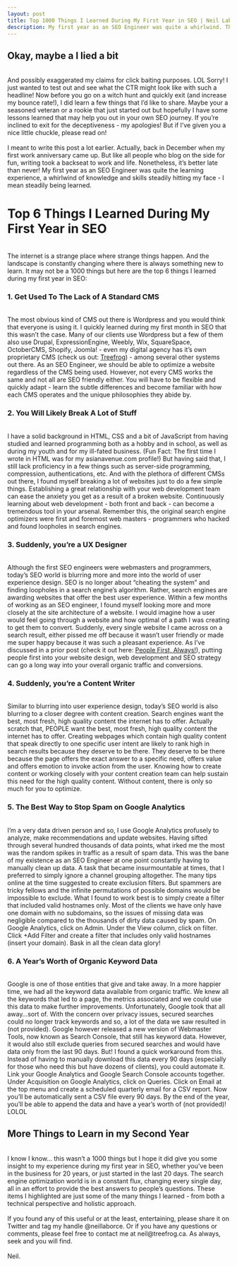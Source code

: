 ```yaml
---
layout: post
title: Top 1000 Things I Learned During My First Year in SEO | Neil Laborce
description: My first year as an SEO Engineer was quite a whirlwind. The search engine landscape is constantly changing and there's always a 1000 things to learn!
---
```

  <h2>Okay, maybe a I lied a bit</h2>
  <br>And possibly exaggerated my claims for click baiting purposes. LOL Sorry! I just wanted to test out and see what the CTR might look like with such a headline! Now before you go on a witch hunt and quickly exit (and increase my bounce rate!), I did learn a few things that I’d like to share. Maybe your a seasoned veteran or a rookie that just started out but hopefully I have some lessons learned that may help you out in your own SEO journey. If you’re inclined to exit for the deceptiveness - my apologies! But if I’ve given you a nice little chuckle, please read on!
  <br>
  <br>I meant to write this post a lot earlier. Actually, back in December when my first work anniversary came up. But like all people who blog on the side for fun, writing took a backseat to work and life. Nonetheless, it’s better late than never! My first year as an SEO Engineer was quite the learning experience, a whirlwind of knowledge and skills steadily hitting my face - I mean steadily being learned.
  <br>
  <h1>Top 6 Things I Learned During My First Year in SEO</h1>
  <br>The internet is a strange place where strange things happen. And the landscape is constantly changing where there is always something new to learn. It may not be a 1000 things but here are the top 6 things I learned during my first year in SEO:
  <br>
  <h3>1. Get Used To The Lack of A Standard CMS</h3>
  <br>The most obvious kind of CMS out there is Wordpress and you would think that everyone is using it. I quickly learned during my first month in SEO that this wasn’t the case. Many of our clients use Wordpress but a few of them also use Drupal, ExpressionEngine, Weebly, Wix, SquareSpace, OctoberCMS, Shopify, Joomla! - even my digital agency has it’s own proprietary CMS (check us out: <a href="www.treefrog.ca">Treefrog</a>) - among several other systems out there. As an SEO Engineer, we should be able to optimize a website regardless of the CMS being used. However, not every CMS works the same and not all are SEO friendly either. You will have to be flexible and quickly adapt - learn the subtle differences and become familiar with how each CMS operates and the unique philosophies they abide by.
  <br>
  <h3>2. You Will Likely Break A Lot of Stuff</h3>
  <br>I have a solid background in HTML, CSS and a bit of JavaScript from having studied and learned programming both as a hobby and in school, as well as during my youth and for my ill-fated business. (Fun Fact: The first time I wrote in HTML was for my asianavenue.com profile!) But having said that, I still lack proficiency in a few things such as server-side programming, compression, authentications, etc. And with the plethora of different CMSs out there, I found myself breaking a lot of websites just to do a few simple things. Establishing a great relationship with your web development team can ease the anxiety you get as a result of a broken website. Continuously learning about web development - both front and back - can become a tremendous tool in your arsenal. Remember this, the original search engine optimizers were first and foremost web masters - programmers who hacked and found loopholes in search engines.  
  <br>
  <h3>3. Suddenly, you’re a UX Designer</h3>
  <br>Although the first SEO engineers were webmasters and programmers, today’s SEO world is blurring more and more into the world of user experience design. SEO is no longer about “cheating the system” and finding loopholes in a search engine’s algorithm. Rather, search engines are awarding websites that offer the best user experience. Within a few months of working as an SEO engineer, I found myself looking more and more closely at the site architecture of a website. I would imagine how a user would feel going through a website and how optimal of a path I was creating to get them to convert. Suddenly, every single website I came across on a search result, either pissed me off because it wasn’t user friendly or made me super happy because it was such a pleasant experience. As I’ve discussed in a prior post (check it out here: <a href="http://www.neillaborce.com/put-people-first-seo/">People First, Always!</a>), putting people first into your website design, web development and SEO strategy can go a long way into your overall organic traffic and conversions.
  <br>
  <h3>4. Suddenly, you’re a Content Writer</h3>
  <br>Similar to blurring into user experience design, today’s SEO world is also blurring to a closer degree with content creation. Search engines want the best, most fresh, high quality content the internet has to offer. Actually scratch that, PEOPLE want the best, most fresh, high quality content the internet has to offer. Creating webpages which contain high quality content that speak directly to one specific user intent are likely to rank high in search results because they deserve to be there. They deserve to be there because the page offers the exact answer to a specific need, offers value and offers emotion to invoke action from the user. Knowing how to create content or working closely with your content creation team can help sustain this need for the high quality content. Without content, there is only so much for you to optimize.  
  <br>
  <h3>5. The Best Way to Stop Spam on Google Analytics</h3>
  <br>I’m a very data driven person and so, I use Google Analytics profusely to analyze, make recommendations and update websites. Having sifted through several hundred thousands of data points, what irked me the most was the random spikes in traffic as a result of spam data. This was the bane of my existence as an SEO Engineer at one point constantly having to manually clean up data. A task that became insurmountable at times, that I preferred to simply ignore a channel grouping altogether. The many tips online at the time suggested to create exclusion filters. But spammers are tricky fellows and the infinite permutations of possible domains would be impossible to exclude. What I found to work best is to simply create a filter that included valid hostnames only. Most of the clients we have only have one domain with no subdomains, so the issues of missing data was negligible compared to the thousands of dirty data caused by spam. On Google Analytics, click on Admin. Under the View column, click on filter. Click +Add Filter and create a filter that includes only valid hostnames (insert your domain). Bask in all the clean data glory!  
  <br>
  <h3>6. A Year’s Worth of Organic Keyword Data</h3>
  <br>Google is one of those entities that give and take away. In a more happier time, we had all the keyword data available from organic traffic. We knew all the keywords that led to a page, the metrics associated and we could use this data to make further improvements. Unfortunately, Google took that all away…sort of. With the concern over privacy issues, secured searches could no longer track keywords and so, a lot of the data we saw resulted in (not provided). Google however released a new version of Webmaster Tools, now known as Search Console, that still has keyword data. However, it would also still exclude queries from secured searches and would have data only from the last 90 days. But! I found a quick workaround from this. Instead of having to manually download this data every 90 days (especially for those who need this but have dozens of clients), you could automate it. Link your Google Analytics and Google Search Console accounts together. Under Acquisition on Google Analytics, click on Queries. Click on Email at the top menu and create  a scheduled quarterly email for a CSV report. Now you’ll be automatically sent a CSV file every 90 days. By the end of the year, you’ll be able to append the data and have a year’s worth of (not provided)! LOLOL
  <br>
  <h2>More Things to Learn in my Second Year</h2>
  <br>I know I know… this wasn’t a 1000 things but I hope it did give you some insight to my experience during my first year in SEO, whether you’ve been in the business for 20 years, or just started in the last 20 days. The search engine optimization world is in a constant flux, changing every single day, all in an effort to provide the best answers to people’s questions. These items I highlighted are just some of the many things I learned - from both a technical perspective and holistic approach.
  <br>
  <br>If you found any of this useful or at the least, entertaining, please share it on Twitter and tag my handle @neillaborce. Or if you have any questions or comments, please feel free to contact me at neil@treefrog.ca. As always, seek and you will find.
  <br>  
  <br>Neil.
  <br>
  <br>
